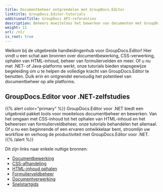 ```yaml
---
title: Documentbeheer ontgrendelen met GroupDocs.Editor
linktitle: GroupDocs.Editor-tutorials
additionalTitle: GroupDocs API-referenties
description: Beheers moeiteloos het bewerken van documenten met GroupDocs.Editor voor .NET en Java. Stroomlijn de workflow, beheer CSS, haal HTML-inhoud op en meer!
weight: 11
url: /nl/
is_root: true
---
```


Welkom bij de uitgebreide handleidingenhub voor GroupDocs.Editor! Hier vindt u een schat aan bronnen over documentbewerking, CSS-verwerking, ophalen van HTML-inhoud, beheer van formuliervelden en meer. Of u nu met .NET- of Java-platforms werkt, onze tutorials bieden stapsgewijze begeleiding om u te helpen de volledige kracht van GroupDocs.Editor te benutten. Duik erin en ontgrendel eenvoudig het potentieel van documentbeheer op alle platforms.


## GroupDocs.Editor voor .NET-zelfstudies
{{% alert color="primary" %}}
GroupDocs.Editor voor .NET biedt een uitgebreid pakket tools voor moeiteloos documentbeheer en bewerken. Van het omgaan met CSS-inhoud tot het ophalen van HTML-inhoud en het beheersen van formulierveldbeheer, onze tutorials behandelen het allemaal. Of u nu een beginnende of een ervaren ontwikkelaar bent, stroomlijn uw workflow en verhoog de productiviteit met GroupDocs.Editor voor .NET.
{{% /alert %}}

Dit zijn links naar enkele nuttige bronnen:
 
- [Documentbewerking](./net/document-editing/)
- [CSS-afhandeling](./net/css-handling/)
- [HTML-inhoud ophalen](./net/html-content-retrieval/)
- [Formulierveldbeheer](./net/form-field-management/)
- [Documentverwerking](./net/document-processing/)
- [Snelstartgids](./net/quick-start-guide/)